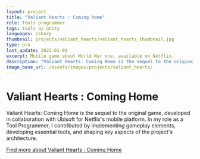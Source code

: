 ```yaml
---
layout: project
title: "Valiant Hearts : Coming Home"
role: Tools programmer
tags: tools ai unity 
languages: csharp
thumbnail: projects/valiant_hearts/valiant_hearts_thumbnail.jpg
type: pro
last_update: 2023-01-01
excerpt: Mobile game about World War one, available on Netflix.
description: "Valiant Hearts: Coming Home is the sequel to the original game, developed in collaboration with Ubisoft for Netflix's mobile platform. In my role as a Tool Programmer, I contributed by implementing gameplay elements, developing essential tools, and shaping key aspects of the project's architecture"
image_base_url: /assets/images/projects/valiant_hearts/
---
```

<h1>Valiant Hearts : Coming Home</h1>
<p>Valiant Hearts: Coming Home is the sequel to the original game, developed in collaboration with Ubisoft for Netflix's mobile platform. In my role as a Tool Programmer, I contributed by implementing gameplay elements, developing essential tools, and shaping key aspects of the project's architecture.</p>
<a href="https://oldskullgames.com/our-games/valiant-hearts-osg/" class="arrow-link" target="_blank">Find more about Valiant Hearts : Coming Home</a>